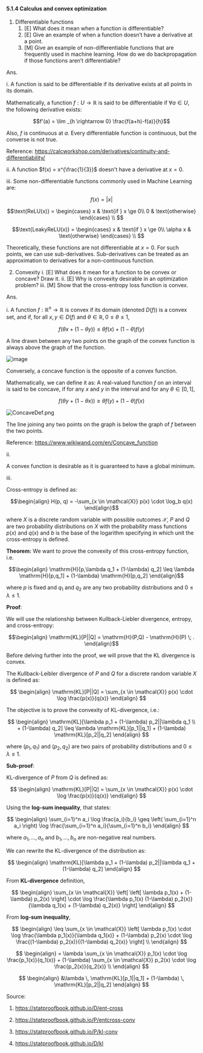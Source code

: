 

#### 5.1.4 Calculus and convex optimization

1. Differentiable functions
    1. [E] What does it mean when a function is differentiable?
    2. [E] Give an example of when a function doesn’t have a derivative at a point.
    3. [M] Give an example of non-differentiable functions that are frequently used in machine learning. How do we do backpropagation if those functions aren’t differentiable?
  
 Ans. 

i. A function is said to be differentiable if its derivative exists at all points in its domain.

Mathematically, a function $f: U \rightarrow \mathbb{R}$ is said to be differentiable if $\forall a \in U$, the following derivative exists:

$$f'(a) = \lim _{h \rightarrow 0} \frac{f(a+h)-f(a)}{h}$$

Also, $f$ is continuous at $a$. Every differentiable function is continuous, but the converse is not true.

Reference: https://calcworkshop.com/derivatives/continuity-and-differentiability/


ii. A function $f(x) = x^{\frac{1}{3}}$ doesn't have a derivative at  $x= 0$.

iii. Some non-differentiable functions commonly used in Machine Learning are:

$$f(x) = |x|$$

$$\text{ReLU(x)} = \begin{cases}
                    x & \text{if } x \ge 0\\
                    0 & \text{otherwise}
                    \end{cases} \\ $$

$$\text{LeakyReLU(x)} = \begin{cases}
                    x & \text{if } x \ge 0\\
                    \alpha x & \text{otherwise}
                    \end{cases} \\ $$

Theoretically, these functions are not differentiable at $x = 0$. For such points, we can use sub-derivatives. Sub-derivatives can be treated as an approximation to derivatives for a non-continuous function.

2.  Convexity
    i.  [E] What does it mean for a function to be convex or concave? Draw it.
    ii.  [E] Why is convexity desirable in an optimization problem?
   iii.  [M] Show that the cross-entropy loss function is convex.

Ans. 

i. A function $f: \mathbb{R}^n \to \mathbb{R}$ is convex if its domain (denoted $D(f)$) is a convex set, and if, for all $x, y \in D(f)$ and $\theta \in \mathbb{R}, 0 \leq \theta \leq 1,$

$$f(\theta x + (1 - \theta y)) \leq \theta f(x) + (1 - \theta) f(y)$$

A line drawn between any two points on the graph of the convex function is always above the graph of the function.

![image](https://github.com/Anirudh257/Solutions-to-Machine-Learning-Interviews-Book-By-Chip-Huyen/assets/16001446/6ae56b39-5381-4bad-a371-7b4ac39ec779)

Conversely, a concave function is the opposite of a convex function.

Mathematically, we can define it as: 
A real-valued function $f$ on an interval is said to be concave, if for any $x$ and $y$ in the interval and for any $\theta \in [0, 1],$

$$f(\theta y + (1 - \theta x)) \geq \theta f(y) + (1 - \theta) f(x)$$

![ConcaveDef.png](https://upload.wikimedia.org/wikipedia/commons/7/73/ConcaveDef.png)

The line joining any two points on the graph is below the graph of $f$ between the two points.

Reference: https://www.wikiwand.com/en/Concave_function

ii. 

A convex function is desirable as it is guaranteed to have a global minimum.

iii.

Cross-entropy is defined as: 

$$\begin{align}
H(p, q) =  -\sum_{x \in \mathcal{X}} p(x) \cdot \log_b q(x)
\end{align}$$ 
 
 where $X$ is a discrete random variable with possible outcomes $\mathcal{X}$, $P$ and $Q$ are two probability distributions on $X$ with the probability mass functions $p(x)$ and $q(x)$ and $b$ is the base of the logarithm specifying in which unit the cross-entropy is defined.

**Theorem:** We want to prove the convexity of this cross-entropy function, i.e.

$$\begin{align}
\mathrm{H}[p,\lambda q_1 + (1-\lambda) q_2] \leq \lambda \mathrm{H}[p,q_1] + (1-\lambda) \mathrm{H}[p,q_2]
\end{align}$$

where $p$ is fixed and $q_1$ and $q_2$ are any two probability distributions and $0 \leq\lambda\leq1$.

**Proof**: 

We will use the relationship between Kullback-Liebler divergence, entropy, and cross-entropy:

$$\begin{align}
\mathrm{KL}[P||Q] = \mathrm{H}(P,Q) - \mathrm{H}(P) \; .
\end{align}$$

Before delving further into the proof, we will prove that the KL divergence is convex.

The Kullback-Leibler divergence of $P$ and $Q$ for a discrete random variable $X$ is defined as:

$$
\begin{align}
\mathrm{KL}[P||Q] = \sum_{x \in \mathcal{X}} p(x) \cdot \log \frac{p(x)}{q(x)}
\end{align}
$$

The objective is to prove the convexity of KL-divergence, i.e.:

$$
\begin{align}
\mathrm{KL}[\lambda p_1 + (1-\lambda) p_2||\lambda q_1 \\ + (1-\lambda) q_2] \leq \lambda \mathrm{KL}[p_1||q_1] + (1-\lambda) \mathrm{KL}[p_2||q_2]
\end{align}
$$

where $(p_1, q_1)$ and $(p_2, q_2)$ are two pairs of probability distributions and $0 \leq \lambda \leq 1$.

**Sub-proof**:

KL-divergence of $P$ from $Q$ is defined as:

$$
\begin{align}
\mathrm{KL}[P||Q] = \sum_{x \in \mathcal{X}} p(x) \cdot \log \frac{p(x)}{q(x)}
\end{align}
$$

Using the **log-sum inequality**, that states:

$$
\begin{align}
\sum_{i=1}^n a_i \log \frac{a_i}{b_i} \geq \left( \sum_{i=1}^n a_i \right) \log \frac{\sum_{i=1}^n a_i}{\sum_{i=1}^n b_i}
\end{align}
$$

where $a_1, \ldots, a_n$ and $b_1, \ldots, b_n$ are non-negative real numbers.

We can rewrite the KL-divergence of the distribution as:

$$
\begin{align}
\mathrm{KL}[\lambda p_1 + (1-\lambda) p_2||\lambda q_1 + (1-\lambda) q_2] 
\end{align}
$$

From **KL-divergence** definition,
 
$$
\begin{align}
\sum_{x \in \mathcal{X}} \left[ \left[ \lambda p_1(x) + 
 (1-\lambda) p_2(x) \right] \cdot \log \frac{\lambda p_1(x)  (1-\lambda) p_2(x)}{\lambda q_1(x) + (1-\lambda) q_2(x)} \right] 
\end{align}
$$

From **log-sum inequality**,

$$
\begin{align}
\leq \sum_{x \in \mathcal{X}} \left[ \lambda p_1(x) \cdot \log \frac{\lambda p_1(x)}{\lambda q_1(x)} + (1-\lambda) p_2(x) \cdot \log \frac{(1-\lambda) p_2(x)}{(1-\lambda) q_2(x)} \right] \\
\end{align}
$$

$$
\begin{align}
= \lambda \sum_{x \in \mathcal{X}} p_1(x) \cdot \log \frac{p_1(x)}{q_1(x)} + (1-\lambda) \sum_{x \in \mathcal{X}} p_2(x) \cdot \log \frac{p_2(x)}{q_2(x)} \\
\end{align}
$$

$$
\begin{align}
&\lambda \, \mathrm{KL}[p_1||q_1] + (1-\lambda) \, \mathrm{KL}[p_2||q_2]
\end{align}
$$


Source:

1) https://statproofbook.github.io/D/ent-cross

2) https://statproofbook.github.io/P/entcross-conv

3) https://statproofbook.github.io/P/kl-conv

4) https://statproofbook.github.io/D/kl
 

